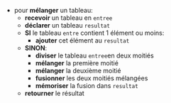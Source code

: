 * pour **mélanger** un tableau:
    * **recevoir** un tableau en `entree`
    * **déclarer** un tableau `resultat`
    * **SI** le tableau `entre` contient 1 élément ou moins:
        * **ajouter** cet élément au `resultat`
    * **SINON**:
        * **diviser** le tableau `entree`en deux moitiés
        * **mélanger** la première moitié
        * **mélanger** la deuxième moitié
        * **fusionner** les deux moitiés mélangées
        * **mémoriser** la fusion dans `resultat`
    * **retourner** le résultat

